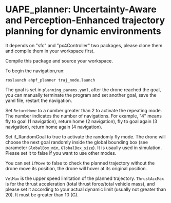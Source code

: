 # UAPE_planner: Uncertainty-Aware and Perception-Enhanced trajectory planning for dynamic environments


It depends on "sfc" and "px4Controller" two packages, please clone them and compile them in your workspace first.

Compile this package and source your workspace.


To begin the navigation,run:

`roslaunch ahpf_planner traj_node.launch`

The goal is set in `planning_params.yaml`, after the drone reached the goal, you can manually terminate the program and set another goal, save the yaml file, restart the navigation.

Set `ReturnHome` to a number greater than 2 to activate the repeating mode. The number indicates the number of navigations. For example, "4" means fly to goal (1 navigation), return home (2 navigation), fly to goal again (3 navigation), return home again (4 navigation).

Set if_RandomGoal to true to activate the randomly fly mode. The drone will choose the next goal randomly inside the global bounding box (see parameter `GlobalBox_min`, `GlobalBox_size`). It is usaully used in simulation. Please set it to false if you want to use other modes.

You can set `ifMove` to false to check the planned trajectory without the drone move its position, the drone will hover at its original position.

`VelMax` is the upper speed limitation of the planned trajectory. `ThrustAccMax` is for the thrust acceleration (total thrust force/total vehicle mass), and please set it according to your actual dynamic limit (usually not greater than 20). It must be greater than 10 (G).
